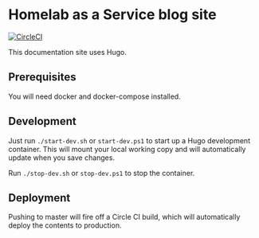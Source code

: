 # Homelab as a Service blog site

[![CircleCI](https://circleci.com/gh/homelabaas/haas-website/tree/master.svg?style=svg)](https://circleci.com/gh/homelabaas/haas-website/tree/master)

This documentation site uses Hugo.

## Prerequisites

You will need docker and docker-compose installed.

## Development

Just run `./start-dev.sh` or `start-dev.ps1` to start up a Hugo development container. This will mount your local working copy and will automatically update when you save changes.

Run `./stop-dev.sh` or `stop-dev.ps1` to stop the container.

## Deployment

Pushing to master will fire off a Circle CI build, which will automatically deploy the contents to production.